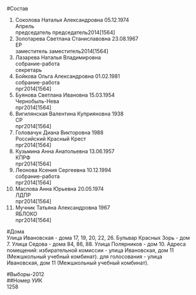 #Состав  
1. Соколова Наталья Александровна 05.12.1974  
    Апрель  
    председатель председатель2014[1564]  
2. Золотарева Светлана Станиславовна 23.08.1967  
    ЕР  
    заместитель заместитель2014[1564]  
3. Лазарева Наталья Владимировна  
    собрание-работа  
    секретарь  
4. Бойкова Ольга Александровна 01.02.1981  
    собрание-работа  
    прг2014[1564]  
5. Буянова Светлана Ивановна 15.03.1954  
    Чернобыль-Нева  
    прг2014[1564]  
6. Вигилянская Валентина Куприяновна 1938  
    СР  
    прг2014[1564]  
7. Головачук Диана Викторовна 1988  
    Российский Красный Крест  
    прг2014[1564]  
8. Кузьмина Анна Анатольевна 13.06.1957  
    КПРФ  
    прг2014[1564]  
9. Леонова Ксения Сергеевна 10.12.1994  
    собрание-работа  
    прг2014[1564]  
10. Маслова Анна Юрьевна 20.05.1974  
    ЛДПР  
    прг2014[1564]  
11. Мучник Татьяна Александровна 1967  
    ЯБЛОКО  
    прг2014[1564]  
  
#Дома  
Улица Ивановская - дома 17, 19, 20, 22, 26. Бульвар Красных Зорь - дом 7. Улица Седова - дома 84, 86, 88. Улица Полярников - дом 10. Адреса помещений: избирательной комиссии - улица Ивановская, дом 11 (Межшкольный учебный комбинат). для голосования - улица Ивановская, дом 11 (Межшкольный учебный комбинат).  
  
#Выборы-2012  
##Номер УИК  
1258  
